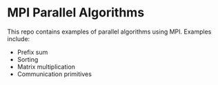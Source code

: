 # MPI Parallel Algorithms

This repo contains examples of parallel algorithms using MPI. Examples include:
* Prefix sum
* Sorting
* Matrix multiplication
* Communication primitives
